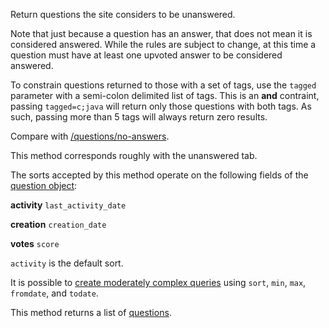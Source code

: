 Return questions the site considers to be unanswered.

Note that just because a question has an answer, that does not mean it is considered answered. While the rules are
subject to change, at this time a question must have at least one upvoted answer to be considered answered.

To constrain questions returned to those with a set of tags, use the `tagged` parameter with a semi-colon delimited list
of tags. This is an **and** contraint, passing `tagged=c;java` will return only those questions with both tags. As such,
passing more than 5 tags will always return zero results.

Compare with [/questions/no-answers](#/questions/questions_no_answers_list).

This method corresponds roughly with the unanswered tab.

The sorts accepted by this method operate on the following fields of the [question object](#model-Question):

**activity**
`last_activity_date`

**creation**
`creation_date`

**votes**
`score`

`activity` is the default sort.

It is possible to [create moderately complex queries](#complex-queries) using `sort`, `min`, `max`, `fromdate`, and
`todate`.

This method returns a list of [questions](#model-Question).
